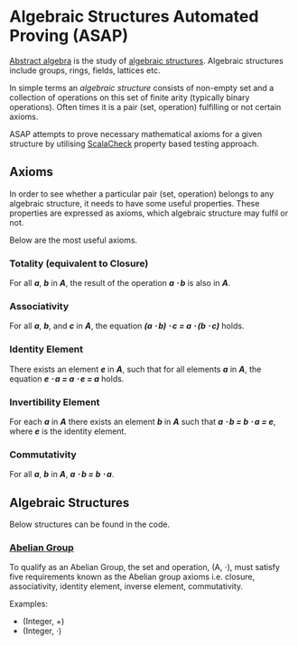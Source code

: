 # Algebraic Structures Automated Proving (ASAP)
[Abstract algebra][abstract-algebra] is the study of [algebraic structures][algebraic-structure]. Algebraic structures include groups, rings, fields, lattices etc. 

In simple terms an *algebraic structure* consists of non-empty set and a collection of operations on this set of finite arity (typically binary operations). Often times it is a pair (set, operation) fulfilling or not certain axioms. 

ASAP attempts to prove necessary mathematical axioms for a given structure by utilising [ScalaCheck][scalacheck] property based testing approach. 

## Axioms
In order to see whether a particular pair (set, operation) belongs to any algebraic structure, it needs to have some useful properties. These properties are expressed as axioms, which algebraic structure may fulfil or not. 

Below are the most useful axioms. 


### Totality (equivalent to Closure)
For all ***a***, ***b*** in ***A***, the result of the operation ***a &sdot; b*** is also in ***A***.


### Associativity
For all ***a***, ***b***, and ***c*** in ***A***, the equation ***(a &sdot; b) &sdot; c = a &sdot; (b &sdot; c)*** holds.

### Identity Element
There exists an element ***e*** in ***A***, such that for all elements ***a*** in ***A***, the equation ***e &sdot;  a = a &sdot; e = a*** holds.

### Invertibility Element
For each ***a*** in ***A*** there exists an element ***b*** in ***A*** such that ***a &sdot; b = b &sdot; a = e***, where ***e*** is the identity element.

### Commutativity
For all ***a***, ***b*** in ***A***, ***a &sdot; b = b &sdot; a***.



## Algebraic Structures
Below structures can be found in the code. 

### [Abelian Group][abelian-group]
To qualify as an Abelian Group, the set and operation, (A, &sdot;), must satisfy five requirements known as the Abelian group axioms i.e. closure, associativity, identity element, inverse element, commutativity. 

Examples:

* (Integer, +)
* (Integer, &sdot;)



 


[abstract-algebra]: https://en.wikipedia.org/wiki/Abstract_algebra
[algebraic-structure]: https://en.wikipedia.org/wiki/Algebraic_structure
[scalacheck]: http://www.scalacheck.org/

[abelian-group]: https://en.wikipedia.org/wiki/Abelian_group